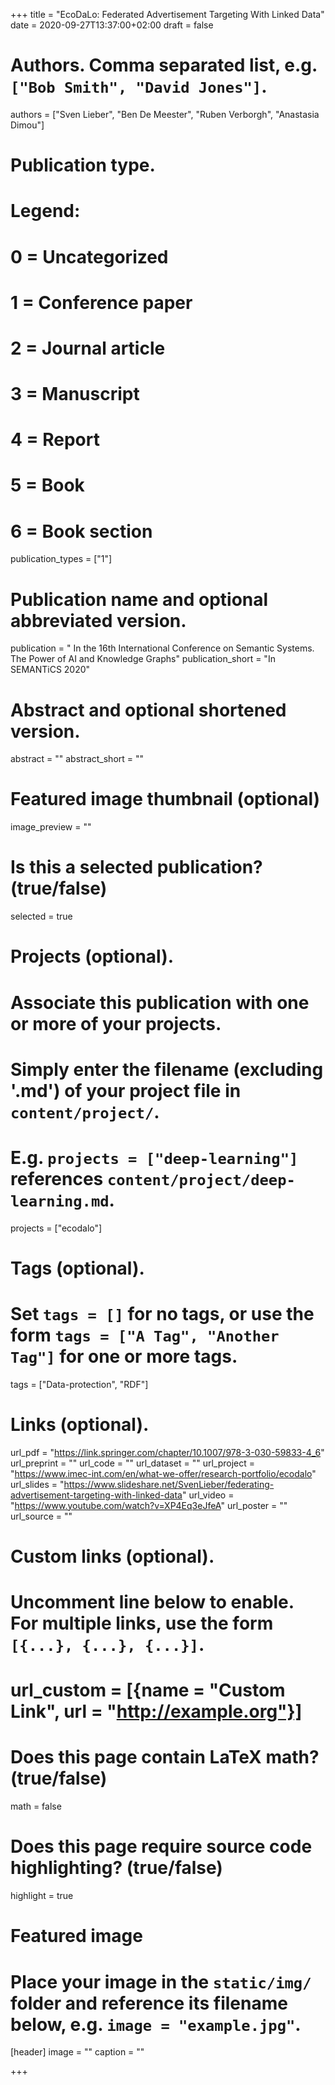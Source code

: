 +++
title = "EcoDaLo: Federated Advertisement Targeting With Linked Data"
date = 2020-09-27T13:37:00+02:00
draft = false

# Authors. Comma separated list, e.g. `["Bob Smith", "David Jones"]`.
authors = ["Sven Lieber", "Ben De Meester", "Ruben Verborgh", "Anastasia Dimou"]

# Publication type.
# Legend:
# 0 = Uncategorized
# 1 = Conference paper
# 2 = Journal article
# 3 = Manuscript
# 4 = Report
# 5 = Book
# 6 = Book section
publication_types = ["1"]

# Publication name and optional abbreviated version.
publication = " In the 16th International Conference on Semantic Systems. The Power of AI and Knowledge Graphs"
publication_short = "In SEMANTiCS 2020"

# Abstract and optional shortened version.
abstract = ""
abstract_short = ""

# Featured image thumbnail (optional)
image_preview = ""

# Is this a selected publication? (true/false)
selected = true

# Projects (optional).
#   Associate this publication with one or more of your projects.
#   Simply enter the filename (excluding '.md') of your project file in `content/project/`.
#   E.g. `projects = ["deep-learning"]` references `content/project/deep-learning.md`.
projects = ["ecodalo"]

# Tags (optional).
#   Set `tags = []` for no tags, or use the form `tags = ["A Tag", "Another Tag"]` for one or more tags.
tags = ["Data-protection", "RDF"]

# Links (optional).
url_pdf = "https://link.springer.com/chapter/10.1007/978-3-030-59833-4_6"
url_preprint = ""
url_code = ""
url_dataset = ""
url_project = "https://www.imec-int.com/en/what-we-offer/research-portfolio/ecodalo"
url_slides = "https://www.slideshare.net/SvenLieber/federating-advertisement-targeting-with-linked-data"
url_video = "https://www.youtube.com/watch?v=XP4Eq3eJfeA"
url_poster = ""
url_source = ""

# Custom links (optional).
#   Uncomment line below to enable. For multiple links, use the form `[{...}, {...}, {...}]`.
# url_custom = [{name = "Custom Link", url = "http://example.org"}]

# Does this page contain LaTeX math? (true/false)
math = false

# Does this page require source code highlighting? (true/false)
highlight = true

# Featured image
# Place your image in the `static/img/` folder and reference its filename below, e.g. `image = "example.jpg"`.
[header]
image = ""
caption = ""

+++

